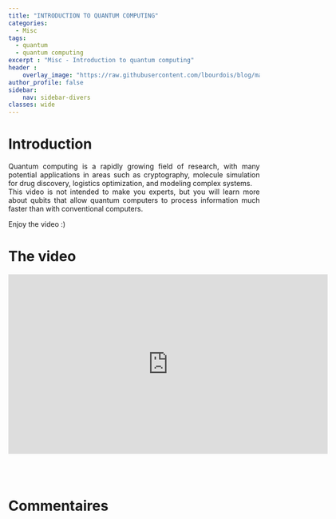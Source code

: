 ```yaml
---
title: "INTRODUCTION TO QUANTUM COMPUTING"
categories:
  - Misc
tags:
  - quantum
  - quantum computing
excerpt : "Misc - Introduction to quantum computing"
header :
    overlay_image: "https://raw.githubusercontent.com/lbourdois/blog/master/assets/images/NLP_radom_blog.png"
author_profile: false
sidebar:
    nav: sidebar-divers
classes: wide
---
```


# Introduction
<p style="text-align:justify;">
Quantum computing is a rapidly growing field of research, with many potential applications in areas such as cryptography, molecule simulation for drug discovery, logistics optimization, and modeling complex systems.<br>
This video is not intended to make you experts, but you will learn more about qubits that allow quantum computers to process information much faster than with conventional computers.<br>
</p>

Enjoy the video :)

# The video
<iframe width="640" height="360" src="https://www.youtube-nocookie.com/embed/5MerX4AzqrM" frameborder="0" allowfullscreen></iframe>

<br><br>

# Commentaires
<script src="https://utteranc.es/client.js"
        repo="catie-aq/blog-vaniila"
        issue-term="pathname"
        label="[Comments]"
        theme="github-dark"
        crossorigin="anonymous"
        async>
</script>

